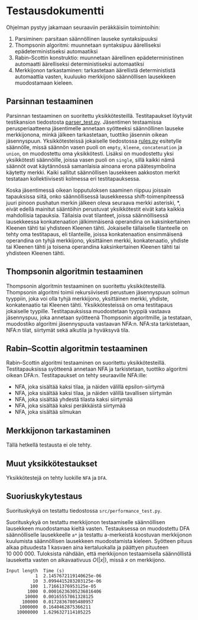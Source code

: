 # Testausdokumentti

Ohjelman pystyy jakamaan seuraaviin peräkkäisiin toimintoihin:
1. Parsiminen: parsitaan säännöllinen lauseke syntaksipuuksi
2. Thompsonin algoritmi: muunnetaan syntaksipuu äärelliseksi epädeterministiseksi automaatiksi
3. Rabin–Scottin konstruktio: muunnetaan äärellinen epädeterministinen automaatti äärelliseksi deterministiseksi automaatiksi
4. Merkkijonon tarkastaminen: tarkastetaan äärellistä determinististä automaattia vasten, kuuluuko merkkijono säännöllisen lausekkeen muodostamaan kieleen.

## Parsinnan testaaminen
Parsinnan testaaminen on suoritettu yksikkötesteillä. Testitapaukset löytyvät testikansion tiedostosta [parser_test.py](../src/tests/parser_test.py). Jäsentimen testaamissa perusperiaatteena jäsentimelle annetaan syötteeksi säännöllinen lauseke merkkijonona, minkä jälkeen tarkastetaan, tuottiko jäsennin oikean jäsennyspuun. Yksikkötesteissä jokaiselle tiedostossa [rules.py](../src/rules.py) esitetylle säännölle, missä säännön vasen puoli on `empty`, `kleene`, `concatenation` ja `union`, on muodostettu oma yksikkötesti. Lisäksi on muodostettu yksi yksikkötesti säännöille, joissa vasen puoli on `single`, sillä kaikki nämä säännöt ovat käytännössä samanlaisia ainoana erona päätesymbolina käytetty merkki. Kaiki sallitut säännöllisen lausekkeen aakkoston merkit testataan kollektiivisesti kolmessa eri testitapauksessa.

Koska jäsentimessä oikean lopputuloksen saaminen riippuu joissain tapauksissa siitä, onko säännöllisessä lausekkeessa shift-toimenpiteessä juuri pinoon pushatun merkin jälkeen oleva seuraava merkki asteriski, *, eivät edellä mainitut sääntöihin perustuvat yksikkötestit eivät kata kaikkia mahdollisia tapauksia. Tällaisia ovat tilanteet, joissa säännöllisessä lausekkeessa konkatenaation jälkimmäisenä operandina on kaksinkertainen Kleenen tähti tai yhdisteen Kleenen tähti. Jokaiselle tällaiselle tilanteelle on tehty oma testitapaus, eli tilanteille, joissa konkatenaation ensimmäisenä operandina on tyhjä merkkijono, yksittäinen merkki, konkatenaatio, yhdiste tai Kleenen tähti ja toisena operandina kaksinkertainen Kleenen tähti tai yhdisteen Kleenen tähti.

## Thompsonin algoritmin testaaminen
Thompsonin algoritmin testaaminen on suoritettu yksikkötesteillä. Thompsonin algoritmi toimii rekursiivisesti perustuen jäsennyspuun solmun tyyppiin, joka voi olla tyhjä merkkijono, yksittäinen merkki, yhdiste, konkatenaatio tai Kleenen tähti. Yksikkötesteissä on oma testitapaus jokaiselle tyypille. Testitapauksissa muodostetaan tyyppiä vastaava jäsennyspuu, joka annetaan syötteenä Thompsonin algoritmille, ja testataan, muodostiko algoritmi jäsennyspuuta vastaavan NFA:n. NFA:sta tarkistetaan, NFA:n tilat, siirtymät sekä alkutila ja hyväksyvä tila.

## Rabin–Scottin algoritmin testaaminen
Rabin–Scottin algoritmi testaaminen on suoritettu yksikkötesteillä. Testitapauksissa syötteenä annetaan NFA ja tarkistetaan, tuottiko algoritmi oikean DFA:n. Testitapaukset on tehty seuraaville NFA:ille:
* NFA, joka sisältää kaksi tilaa, ja näiden välillä epsilon-siirtymä
* NFA, joka sisältää kaksi tilaa, ja näiden välillä tavallisen siirtymän
* NFA, joka sisältää yhdestä tilasta kaksi siirtymää
* NFA, joka sisältää kaksi peräkkäistä siirtymää
* NFA, joka sisältää silmukan

## Merkkijonon tarkastaminen

Tällä hetkellä testausta ei ole tehty.

## Muut yksikkötestaukset

Yksikkötestejä on tehty luokille `NFA` ja `DFA`.

## Suoriuskykytestaus

Suorituskykyä on testattu tiedostossa `src/performance_test.py`.

Suorituskykyä on testattu merkkijonon testaamiselle säännöllisen lausekkeen muodostamaa kieltä vasten. Testauksessa on muodostettu DFA säännölliselle lausekkeelle `a*` ja testattu a-merkeistä koostuvan merkkijonon kuulumista säännöllisen lausekkeen muodostamista kieleen. Syötteen pituus alkaa pituudesta 1 kasvaen aina kertaluokalla ja päättyen pituuteen 10&nbsp;000&nbsp;000. Tuloksista nähdään, että merkkijonon testaamisella säännöllistä lauseketta vasten on aikavaativuus *O*(|*x*|), missä *x* on merkkijono.

    Input length  Time (s)
               1  2.1457672119140625e-06
              10  3.0994415283203125e-06
             100  1.71661376953125e-05
            1000  0.00016236305236816406
           10000  0.00165557861328125
          100000  0.01728367805480957
         1000000  0.1640462875366211
        10000000  1.6296327114105225
